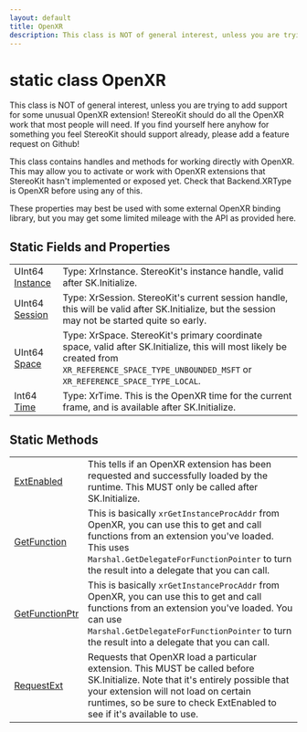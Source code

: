 ```yaml
---
layout: default
title: OpenXR
description: This class is NOT of general interest, unless you are trying to add support for some unusual OpenXR extension! StereoKit should do all the OpenXR work that most people will need. If you find yourself here anyhow for something you feel StereoKit should support already, please add a feature request on Github!  This class contains handles and methods for working directly with OpenXR. This may allow you to activate or work with OpenXR extensions that StereoKit hasn't implemented or exposed yet. Check that Backend.XRType is OpenXR before using any of this.  These properties may best be used with some external OpenXR binding library, but you may get some limited mileage with the API as provided here.
---
```

# static class OpenXR

This class is NOT of general interest, unless you are
trying to add support for some unusual OpenXR extension! StereoKit
should do all the OpenXR work that most people will need. If you
find yourself here anyhow for something you feel StereoKit should
support already, please add a feature request on Github!

This class contains handles and methods for working directly with
OpenXR. This may allow you to activate or work with OpenXR
extensions that StereoKit hasn't implemented or exposed yet. Check
that Backend.XRType is OpenXR before using any of this.

These properties may best be used with some external OpenXR
binding library, but you may get some limited mileage with the API
as provided here.




## Static Fields and Properties

|  |  |
|--|--|
|UInt64 [Instance]({{site.url}}/Pages/Reference/OpenXR/Instance.html)|Type: XrInstance. StereoKit's instance handle, valid after SK.Initialize.|
|UInt64 [Session]({{site.url}}/Pages/Reference/OpenXR/Session.html)|Type: XrSession. StereoKit's current session handle, this will be valid after SK.Initialize, but the session may not be started quite so early.|
|UInt64 [Space]({{site.url}}/Pages/Reference/OpenXR/Space.html)|Type: XrSpace. StereoKit's primary coordinate space, valid after SK.Initialize, this will most likely be created from `XR_REFERENCE_SPACE_TYPE_UNBOUNDED_MSFT` or `XR_REFERENCE_SPACE_TYPE_LOCAL`.|
|Int64 [Time]({{site.url}}/Pages/Reference/OpenXR/Time.html)|Type: XrTime. This is the OpenXR time for the current frame, and is available after SK.Initialize.|


## Static Methods

|  |  |
|--|--|
|[ExtEnabled]({{site.url}}/Pages/Reference/OpenXR/ExtEnabled.html)|This tells if an OpenXR extension has been requested and successfully loaded by the runtime. This MUST only be called after SK.Initialize.|
|[GetFunction]({{site.url}}/Pages/Reference/OpenXR/GetFunction.html)|This is basically `xrGetInstanceProcAddr` from OpenXR, you can use this to get and call functions from an extension you've loaded. This uses `Marshal.GetDelegateForFunctionPointer` to turn the result into a delegate that you can call.|
|[GetFunctionPtr]({{site.url}}/Pages/Reference/OpenXR/GetFunctionPtr.html)|This is basically `xrGetInstanceProcAddr` from OpenXR, you can use this to get and call functions from an extension you've loaded. You can use `Marshal.GetDelegateForFunctionPointer` to turn the result into a delegate that you can call.|
|[RequestExt]({{site.url}}/Pages/Reference/OpenXR/RequestExt.html)|Requests that OpenXR load a particular extension. This MUST be called before SK.Initialize. Note that it's entirely possible that your extension will not load on certain runtimes, so be sure to check ExtEnabled to see if it's available to use.|

